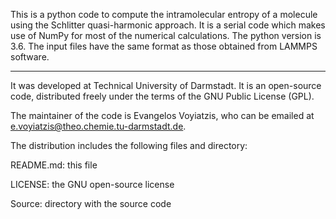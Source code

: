 This is a python code to compute the intramolecular entropy of a molecule using the Schlitter quasi-harmonic approach.
It is a serial code which makes use of NumPy for most of the numerical calculations. The python version is 3.6. The input files have the same format as those obtained from LAMMPS software.

---

It was developed at Technical University of Darmstadt.  It is an open-source code, 
distributed freely under the terms of the GNU Public License (GPL).

The maintainer of the code is Evangelos Voyiatzis, who can be emailed at e.voyiatzis@theo.chemie.tu-darmstadt.de.  

The distribution includes the following files and directory:

README.md: this file

LICENSE: the GNU open-source license

Source: directory with the source code
